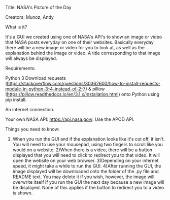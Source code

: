Title: NASA's Picture of the Day

Creators:
Munoz, Andy

What is it?

It's a GUI we created using one of NASA's API's to show an image or video that NASA posts everyday on one of their websites. Basically
everyday there will be a new image or video for you to look at, as well as the explanation behind the image or video. A title corresponding
to that image will always be displayed.

Requirements:

Python 3
Download requests (https://stackoverflow.com/questions/30362600/how-to-install-requests-module-in-python-3-4-instead-of-2-7) & 
pillow (https://pillow.readthedocs.io/en/3.1.x/installation.html) onto Python using pip install.

An internet connection.

Your own NASA API: https://api.nasa.gov/. Use the APOD API.

Things you need to know:

1) When you run the GUI and if the explanation looks like it's cut off, it isn't. You will need to use your mousepad, using two fingers 
to scroll like you would on a website.
2)When there is a video, there will be a button displayed that you will need to click to redirect you to that video. It will open the
website on your web browser.
3)Depending on your internet speed, it might take a while to run the GUI.
4)After running the GUI, the image displayed will be downloaded onto the folder of the .py file and README text. You may delete it if
you wish, however, the image will overwrite itself if you run the GUI the next day because a new image will be displayed. None of this 
applies if the button to redirect you to a video is shown.
